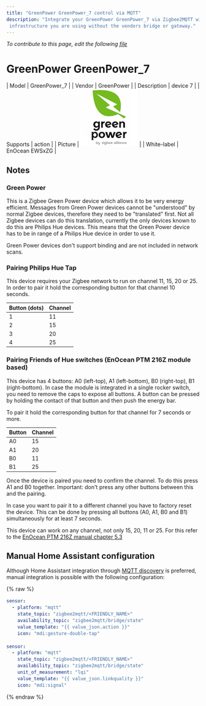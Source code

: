 ```yaml
---
title: "GreenPower GreenPower_7 control via MQTT"
description: "Integrate your GreenPower GreenPower_7 via Zigbee2MQTT with whatever smart home
 infrastructure you are using without the vendors bridge or gateway."
---
```


*To contribute to this page, edit the following
[file](https://github.com/Koenkk/zigbee2mqtt.io/blob/master/docs/devices/GreenPower_7.md)*

# GreenPower GreenPower_7

| Model | GreenPower_7  |
| Vendor  | GreenPower  |
| Description | device 7 |
| Supports | action |
| Picture | ![GreenPower GreenPower_7](../images/devices/GreenPower_7.jpg) |
| White-label | EnOcean EWSxZG |

## Notes


### Green Power
This is a Zigbee Green Power device which allows it to be very energy efficient.
Messages from Green Power devices cannot be "understood" by normal Zigbee devices, therefore they need to be "translated" first.
Not all Zigbee devices can do this translation, currently the only devices known to do this are Philips Hue devices. This means that the Green Power device has to be in range of a Philips Hue device in order to use it.

Green Power devices don't support binding and are not included in network scans.

### Pairing Philips Hue Tap
This device requires your Zigbee network to run on channel 11, 15, 20 or 25. In order to pair it hold the corresponding button for that channel 10 seconds.

| Button (dots) | Channel |
|-|-|
| 1 | 11 |
| 2 | 15 |
| 3 | 20 |
| 4 | 25 |

### Pairing Friends of Hue switches (EnOcean PTM 216Z module based)
This device has 4 buttons: A0 (left-top), A1 (left-bottom), B0 (right-top), B1 (right-bottom). In case the module is integrated in a single rocker switch, you need to remove the caps to expose all buttons. A button can be pressed by holding the contact of that button and then push the energy bar.

To pair it hold the corresponding button for that channel for 7 seconds or more.

| Button | Channel |
|-|-|
| A0 | 15 |
| A1 | 20 |
| B0 | 11 |
| B1 | 25 |

Once the device is paired you need to confirm the channel. To do this press A1 and B0 together. Important: don't press any other buttons between this and the pairing.

In case you want to pair it to a different channel you have to factory reset the device. This can be done by pressing all buttons (A0, A1, B0 and B1) simultaneously for at least 7 seconds.

This device can work on any channel, not only 15, 20, 11 or 25. For this refer to the [EnOcean PTM 216Z manual chapter 5.3](https://www.enocean.com/en/products/enocean_modules_24ghz/ptm-216z/user-manual-pdf/)


## Manual Home Assistant configuration
Although Home Assistant integration through [MQTT discovery](../integration/home_assistant) is preferred,
manual integration is possible with the following configuration:


{% raw %}
```yaml
sensor:
  - platform: "mqtt"
    state_topic: "zigbee2mqtt/<FRIENDLY_NAME>"
    availability_topic: "zigbee2mqtt/bridge/state"
    value_template: "{{ value_json.action }}"
    icon: "mdi:gesture-double-tap"

sensor:
  - platform: "mqtt"
    state_topic: "zigbee2mqtt/<FRIENDLY_NAME>"
    availability_topic: "zigbee2mqtt/bridge/state"
    unit_of_measurement: "lqi"
    value_template: "{{ value_json.linkquality }}"
    icon: "mdi:signal"
```
{% endraw %}


